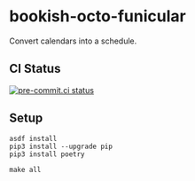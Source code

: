 # bookish-octo-funicular
Convert calendars into a schedule.

## CI Status
[![pre-commit.ci status](https://results.pre-commit.ci/badge/github/ferlatte/bookish-octo-funicular/main.svg)](https://results.pre-commit.ci/latest/github/ferlatte/bookish-octo-funicular/main)


## Setup
```
asdf install
pip3 install --upgrade pip
pip3 install poetry

make all
```
